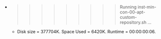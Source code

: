* >>>>>>>>> Running inst-min-con-00-apt-custom-repository.sh ...
  * Disk size = 377704K. Space Used = 6420K. Runtime = 00:00:00:06.
